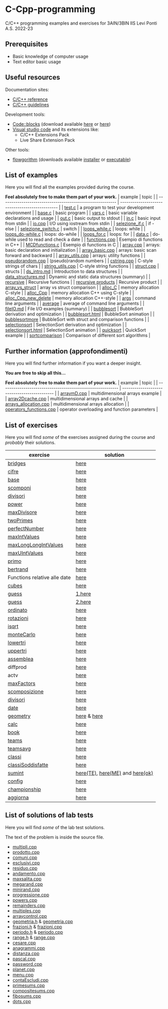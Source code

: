 # C-Cpp-programming
C/C++ programming examples and exercises for 3AIN/3BIN IIS Levi Ponti A.S. 2022-23
## Prerequisites
* Basic knowledge of computer usage
* Text editor basic usage
## Useful resources
Documentation sites:
* [C/C++ reference](https://en.cppreference.com/w/)
* [C/C++ guidelines](https://isocpp.github.io/CppCoreGuidelines/CppCoreGuidelines)

Development tools:
* [Code::blocks](https://www.codeblocks.org/) (download available [here](https://www.fosshub.com/Code-Blocks.html?dwl=codeblocks-20.03mingw-nosetup.exe) or [here](http://sourceforge.net/projects/codeblocks/files/Binaries/20.03/Windows/codeblocks-20.03mingw-setup.exe))
* [Visual studio code](https://code.visualstudio.com/) and its extensions like:
  + C/C++ Extensions Pack
  + Live Share Extension Pack

Other tools:
* [flowgorithm](http://www.flowgorithm.org/) (downloads available [installer](http://www.flowgorithm.org/download/files/Flowgorithm-Setup.zip) or [executable](http://www.flowgorithm.org/download/files/Flowgorithm-exe-only.zip))

## List of examples
Here you will find all the examples provided during the course.

**Feel absolutely free to make them part of your work.**
| example                                                   | topic                                           |
| --------------------------------------------------------- | ----------------------------------------------- |
| [test.c](examples/test.c)                                 | a program to test your development environment  |
| [base.c](examples/base.c)                                 | basic program                                   |
| [vars.c](examples/vars.c)                                 | basic variable declarations and usage           |
| [out.c](examples/out.c)                                   | basic output to stdout                          |
| [in.c](examples/in.c)                                     | basic input from stdin                          |
| [io.cpp](examples/io.cpp)                                 | I/O using iostream from stdin                   |
| [selezione_if.c](examples/selezione_if.c)                 | if - else                                       |
| [selezione_switch.c](examples/selezione_switch.c)         | switch                                          |
| [loops_while.c](examples/loops_while.c)                   | loops: while                                    |
| [loops_do-while.c](examples/loops_do-while.c)             | loops: do-while                                 |
| [loops_for.c](examples/loops_for.c)                       | loops: for                                      |
| [data.c](examples/data.c)                                 | do-while used to read and check a date          |
| [functions.cpp](examples/functions.cpp)                   | Esempio di functions in C++                     |
| [MCDfunctions.c](examples/MCDFunctions.c)                 | Esempio di functions in C                       |
| [array.cpp](examples/array.cpp)                           | arrays: basic declaration and initialization    |
| [array_basic.cpp](examples/array_basic.cpp)               | arrays: basic scan forward and backward         |
| [array_utils.cpp](examples/array_utils.cpp)               | arrays: utility functions                       |
| [pseudorandom.cpp](examples/pseudorandom.cpp)             | (pseudo)random numbers                          |
| [cstring.cpp](examples/cstring.cpp)                       | C-style strings of chars                        |
| [string_utils.cpp](examples/string_utils.cpp)             | C-style string functions                        |
| [struct.cpp](examples/struct.cpp)                         | structs                                         |
| [ds_intro.md](examples/ds_intro.md)                       | Introduction to data structures                 |
| [data_structures.md](examples/data_structures.md)         | Dynamic and static data structures (summary)    |
| [recursive](examples/recursive.cpp)                       | Recursive functions                             |
| [recursive products](examples/recursiveProduct.cpp)       | Recursive product                               |
| [array_vs_struct](examples/array_vs_struct.cpp)           | array vs struct comparison                      |
| [alloc_C](examples/alloc_C.c)                             | memory allocation C-style                       |
| [alloc_Cpp](examples/alloc_Cpp.cpp)                       | memory allocation C++ using C-style             |
| [alloc_Cpp_new_delete](examples/alloc_Cpp_new_delete.cpp) | memory allocation C++-style                     |
| [args](examples/args.cpp)                                 | command line arguments                          |
| [average](examples/average.cpp)                           | average of command line arguments               |
| [fileIO.md](examples/fileIO.md)                           | File I/O examples (summary)                     |
| [bubblesort](examples/bubblesort.cpp)                     | BubbleSort derivation and optimization          |
| [bubblesort.html](examples/bubblesort.html)               | BubbleSort animation                            |
| [bubblesortmore](examples/bubblesortmore.cpp)             | BubbleSort with struct and comparison functions |
| [selectionsort](examples/selectionsort.cpp)               | SelectionSort derivation and optimization       |
| [selectionsort.html](examples/selectionsort.html)         | SelectionSort animation                         |
| [quicksort](examples/quicksort.cpp)                       | QuickSort example                               |
| [sortcomparison](examples/sortcomparison.cpp)             | Comparison of different sort algorithms         |

## Further information (approfondimenti)
Here you will find further information if you want a deeper insight.

**You are free to skip all this...**

**Feel absolutely free to make them part of your work.**
| example                                                    | topic                                        |
| ---------------------------------------------------------- | -------------------------------------------- |
| [arraymD.cpp](further/arraymD.cpp)                         | multidimensional arrays example              |
| [array2Dcache.cpp](further/array2Dcache.cpp)               | multidimensional arrays and cache            |
| [arrays_allocation.cpp](further/arrays_allocation.cpp)     | multidimensional arrays allocation           |
| [operators_functions.cpp](further/operators_functions.cpp) | operator overloading and function parameters |

## List of exercises
Here you will find *some* of the exercises assigned during the course and *probably* their solutions.

| exercise                                                  | solution                                                                                                      |
| --------------------------------------------------------- | ------------------------------------------------------------------------------------------------------------- |
| [bridges](exercises/bridges.md)                           | [here](solutions/bridges.c)                                                                                   |
| [cifre](exercises/cifre.md)                               | [here](solutions/cifre.c)                                                                                     |
| [base](exercises/base.md)                                 | [here](solutions/base.c)                                                                                      |
| [scomponi](exercises/scomponi.md)                         | [here](solutions/scomponi.c)                                                                                  |
| [divisori](exercises/divisori.md)                         | [here](solutions/divisori.c)                                                                                  |
| [power](exercises/power.md)                               | [here](solutions/power.cpp)                                                                                   |
| [maxDivisore](exercises/maxDivisore.md)                   | [here](solutions/maxDivisore.cpp)                                                                             |
| [twoPrimes](exercises/twoPrimes.md)                       | [here](solutions/twoPrimes.cpp)                                                                               |
| [perfectNumber](exercises/perfectNumber.md)               | [here](solutions/perfectNumber.cpp)                                                                           |
| [maxIntValues](exercises/maxIntValues.md)                 | [here](solutions/maxIntValues.cpp)                                                                            |
| [maxLongLongIntValues](exercises/maxLongLongIntValues.md) | [here](solutions/maxLongLongIntValues.cpp)                                                                    |
| [maxUIntValues](exercises/maxUIntValues.md)               | [here](solutions/maxUIntValues.cpp)                                                                           |
| [primo](exercises/primo.md)                               | [here](solutions/primo.cpp)                                                                                   |
| [bertrand](exercises/bertrand.md)                         | [here](solutions/bertrand.cpp)                                                                                |
| Functions relative alle date                              | [here](solutions/dateExercise.cpp)                                                                            |
| [cubes](exercises/cubes.md)                               | [here](solutions/cubes.cpp)                                                                                   |
| [guess](exercises/guess.md)                               | [1.here](solutions/youguess.cpp)                                                                              |
| [guess](exercises/guess.md)                               | [2.here](solutions/iguess.cpp)                                                                                |
| [ordinato](exercises/ordinato.md)                         | [here](solutions/ordinato.cpp)                                                                                |
| [rotazioni](exercises/rotazioni.md)                       | [here](solutions/rotazioni.cpp)                                                                               |
| [isqrt](exercises/isqrt.md)                               | [here](solutions/isqrt.cpp)                                                                                   |
| [monteCarlo](exercises/monteCarlo.md)                     | [here](solutions/monteCarlo.cpp)                                                                              |
| [lowertri](exercises/lowertri.md)                         | [here](solutions/lowertri.cpp)                                                                                |
| [uppertri](exercises/uppertri.md)                         | [here](solutions/uppertri.cpp)                                                                                |
| [assemblea](exercises/assemblea.md)                       | [here](solutions/assemblea.cpp)                                                                               |
| diffprod                                                  | [here](solutions/diffprod.cpp)                                                                                |
| actv                                                      | [here](solutions/actv.cpp)                                                                                    |
| [maxFactors](exercises/maxFactors.md)                     | [here](solutions/maxfactors.cpp)                                                                              |
| [scomposizione](exercises/scomposizione.md)               | [here](solutions/scomposizione.cpp)                                                                           |
| [divisori](exercises/divisori2.md)                        | [here](solutions/divisori.cpp)                                                                                |
| [date](exercises/date.md)                                 | [here](solutions/date.cpp)                                                                                    |
| [geometry](exercises/geometry.md)                         | [here](solutions/geometry.cpp) & [here](solutions/geometry.h)                                                 |
| [calc](exercises/calc.md)                                 | [here](solutions/calc.cpp)                                                                                    |
| [book](exercises/book.md)                                 | [here](solutions/book.cpp)                                                                                    |
| [teams](exercises/teams.md)                               | [here](solutions/teams.cpp)                                                                                   |
| [teamsavg](exercises/teamsavg.md)                         | [here](solutions/teamsavg.cpp)                                                                                |
| [classi](exercises/classi.md)                             | [here](solutions/classi.cpp)                                                                                  |
| [classiSoddisfatte](exercises/classiSoddisfatte.md)       | [here](solutions/classiSoddisfatte.cpp)                                                                       |
| [sumint](exercises/sumint.md)                             | [here(TE)](solutions/sumintTE.cpp), [here(ME)](solutions/sumintME.cpp) and [here(ok)](solutions/sumintOK.cpp) |
| [config](exercises/config.md)                             | [here](solutions/config.cpp)                                                                                  |
| [championship](exercises/championship.md)                 | [here](solutions/championship.cpp)                                                                            |
| [aggiorna](exercises/aggiorna.md)                         | [here](solutions/aggiorna.cpp)                                                                                |

## List of solutions of lab tests
Here you will find *some* of the lab test solutions.

The text of the problem is inside the source file.

* [multipli.cpp](tests/multipli.cpp)
* [prodotto.cpp](tests/prodotto.cpp)
* [comuni.cpp](tests/comuni.cpp)
* [esclusivi.cpp](tests/esclusivi.cpp)
* [residuo.cpp](tests/residuo.cpp)
* [andamento.cpp](tests/andamento.cpp)
* [maxsalita.cpp](tests/maxsalita.cpp)
* [megarand.cpp](tests/megarand.cpp)
* [minirand.cpp](tests/minirand.cpp)
* [progressione.cpp](tests/progressione.cpp)
* [powers.cpp](tests/powers.cpp)
* [remainders.cpp](tests/remainders.cpp)
* [multiples.cpp](tests/multiples.cpp)
* [arraycontrol.cpp](tests/arraycontrol.cpp)
* [geometria.h](tests/geometria.h) & [geometria.cpp](tests/geometria.cpp)
* [frazioni.h](tests/frazioni.h) & [frazioni.cpp](tests/frazioni.cpp)
* [periodo.h](tests/periodo.h) & [periodo.cpp](tests/periodo.cpp)
* [range.h](tests/range.h) & [range.cpp](tests/range.cpp)
* [cesare.cpp](tests/cesare.cpp)
* [anagrammi.cpp](tests/anagrammi.cpp)
* [distanza.cpp](tests/distanza.cpp)
* [pascal.cpp](tests/pascal.cpp)
* [password.cpp](tests/password.cpp)
* [planet.cpp](tests/planet.cpp)
* [menu.cpp](tests/menu.cpp)
* [contaEscludi.cpp](tests/contaEscludi.cpp)
* [primesums.cpp](tests/primesums.cpp)
* [compositesums.cpp](tests/compositesums.cpp)
* [fibosums.cpp](tests/fibosums.cpp)
* [dots.cpp](tests/dots.cpp)

